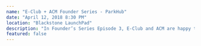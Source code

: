 ```yaml
---
name: "E-Club + ACM Founder Series - ParkHub"
date: "April 12, 2018 8:30 PM"
location: "Blackstone LaunchPad"
description: "In Founder’s Series Episode 3, E-Club and ACM are happy to host Todd Marshall, CTO at ParkHub. Please come with questions as this will be a Q&A based presentation. ParkHub, a Dallas startup, helps parking operations boost revenue, cut costs, and wow guests with fast, reliable, and easy to use technology. Before taking over technology operations at ParkHub, Todd spent time in software development and software consulting."
featured: false
---
```

